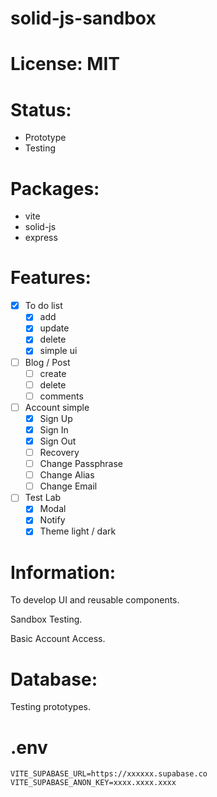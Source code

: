 # solid-js-sandbox

# License: MIT

# Status:
- Prototype
- Testing

# Packages:
- vite
- solid-js
- express

# Features:
- [x] To do list
  - [x] add
  - [x] update
  - [x] delete
  - [x] simple ui
- [ ] Blog / Post
  - [ ] create
  - [ ] delete
  - [ ] comments
- [ ] Account simple
  - [x] Sign Up
  - [x] Sign In
  - [x] Sign Out
  - [ ] Recovery
  - [ ] Change Passphrase
  - [ ] Change Alias
  - [ ] Change Email

- [ ] Test Lab
  - [x] Modal
  - [x] Notify
  - [x] Theme light / dark

# Information:
  To develop UI and reusable components.

  Sandbox Testing.

  Basic Account Access.

# Database:
  Testing prototypes.

# .env
```
VITE_SUPABASE_URL=https://xxxxxx.supabase.co
VITE_SUPABASE_ANON_KEY=xxxx.xxxx.xxxx
```